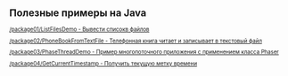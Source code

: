 <small>

## Полезные примеры на Java

<small>

[/package01/ListFilesDemo - Вывести списокв файлов](https://github.com/aykononov/JavaExamples/tree/main/src/main/java/package01/ListFilesDemo.java "Посмотреть пример ...")

[/package02/PhoneBookFromTextFile - Телефонная книга читает и записывает в текстовый файл](https://github.com/aykononov/JavaExamples/tree/main/src/main/java/package02/PhoneBookFromTextFile.java "Посмотреть пример ...")

[/package03/PhaseThreadDemo - Пример многопоточного приложения с применением класса Phaser](https://github.com/aykononov/JavaExamples/tree/main/src/main/java/package03/PhaseThreadDemo.java "Посмотреть пример Java")

[/package04/GetCurrentTimestamp - Получить текущую метку времени](https://github.com/aykononov/JavaExamples/tree/main/src/main/java/package04/GetCurrentTimestamp.java "Посмотреть пример ...")

</small>

</small>